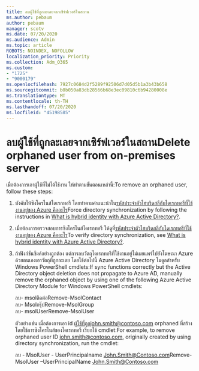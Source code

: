 ```yaml
---
title: ลบผู้ใช้ที่ถูกละเลยจากเซิร์ฟเวอร์ในสถาน
ms.author: pebaum
author: pebaum
manager: scotv
ms.date: 07/20/2020
ms.audience: Admin
ms.topic: article
ROBOTS: NOINDEX, NOFOLLOW
localization_priority: Priority
ms.collection: Adm_O365
ms.custom:
- "1725"
- "9000179"
ms.openlocfilehash: 7927c0684d2f5289f92506d7d05d5b1a3b43b658
ms.sourcegitcommit: b0b050a83db28566b68e3ec09810c6b94280008e
ms.translationtype: MT
ms.contentlocale: th-TH
ms.lasthandoff: 07/20/2020
ms.locfileid: "45198585"
---
```

# <a name="delete-orphaned-user-from-on-premises-server"></a><span data-ttu-id="021a1-102">ลบผู้ใช้ที่ถูกละเลยจากเซิร์ฟเวอร์ในสถาน</span><span class="sxs-lookup"><span data-stu-id="021a1-102">Delete orphaned user from on-premises server</span></span>

<span data-ttu-id="021a1-103">เมื่อต้องการเอาผู้ใช้ที่ไม่ได้ใช้งาน ให้ทําตามขั้นตอนเหล่านี้:</span><span class="sxs-lookup"><span data-stu-id="021a1-103">To remove an orphaned user, follow these steps:</span></span>

1. <span data-ttu-id="021a1-104">บังคับให้ซิงโครไนส์ไดเรกทอรี โดยทําตามคําแนะนําใน[รหัสประจําตัวไฮบริดสลีกับไดเรกทอรีที่ใช้งานอยู่ของ Azure คืออะไร](https://technet.microsoft.com/library/jj151771.aspx#bkmk_synchronizedirectories)</span><span class="sxs-lookup"><span data-stu-id="021a1-104">Force directory synchronization by following the instructions in [What is hybrid identity with Azure Active Directory?](https://technet.microsoft.com/library/jj151771.aspx#bkmk_synchronizedirectories).</span></span>

2. <span data-ttu-id="021a1-105">เมื่อต้องการตรวจสอบการซิงโครไนส์ไดเรกทอรี ให้ดูที่[รหัสประจําตัวไฮบริดสลีกับไดเรกทอรีที่ใช้งานอยู่ของ Azure คืออะไร](https://technet.microsoft.com/library/jj151797.aspx)</span><span class="sxs-lookup"><span data-stu-id="021a1-105">To verify directory synchronization, see [What is hybrid identity with Azure Active Directory?](https://technet.microsoft.com/library/jj151797.aspx).</span></span>

3. <span data-ttu-id="021a1-106">ถ้าฟังก์ชันซิงค์อย่างถูกต้อง แต่การลบวัตถุไดเรกทอรีที่ใช้งานอยู่ไม่เผยแพร่ไปยังโฆษณา Azure ด้วยตนเองเอาวัตถุที่ถูกละเลย โดยใช้ต่อไปนี้ Azure Active Directory โมดูลสําหรับ Windows PowerShell cmdlets:</span><span class="sxs-lookup"><span data-stu-id="021a1-106">If sync functions correctly but the Active Directory object deletion does not propagate to Azure AD, manually remove the orphaned object by using one of the following Azure Active Directory Module for Windows PowerShell cmdlets:</span></span>

    <span data-ttu-id="021a1-107">ลบ- msolติดต่อ</span><span class="sxs-lookup"><span data-stu-id="021a1-107">Remove-MsolContact</span></span>  
    <span data-ttu-id="021a1-108">ลบ- Msolกรุ๊ป</span><span class="sxs-lookup"><span data-stu-id="021a1-108">Remove-MsolGroup</span></span>  
    <span data-ttu-id="021a1-109">ลบ- msolUser</span><span class="sxs-lookup"><span data-stu-id="021a1-109">Remove-MsolUser</span></span>

    <span data-ttu-id="021a1-110">ตัวอย่างเช่น เมื่อต้องการเอา id ผู้ใช้ที่ถูกjohn.smith@contoso.com orphaned ที่สร้างโดยใช้การซิงโครไนส์ของไดเรกทอรี เรียกใช้ cmdlet:</span><span class="sxs-lookup"><span data-stu-id="021a1-110">For example, to remove orphaned user ID john.smith@contoso.com, originally created by using directory synchronization, run the cmdlet:</span></span>

    <span data-ttu-id="021a1-111">ลบ - MsolUser - UserPrincipalname John.Smith@Contoso.com</span><span class="sxs-lookup"><span data-stu-id="021a1-111">Remove-MsolUser –UserPrincipalName John.Smith@Contoso.com</span></span>